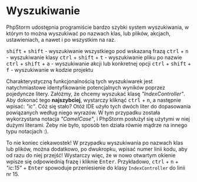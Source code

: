 # Wyszukiwanie

PhpStorm udostępnia programiście bardzo szybki system wyszukiwania, w którym to można wyszukiwać po nazwach klas, lub plików, akcjach, ustawieniach, a nawet i po wszystkim na raz. 

<kbd>shift</kbd> + <kbd>shift</kbd> - wyszukiwanie wszystkiego pod wskazaną frazą
<kbd>ctrl</kbd> + <kbd>n</kbd> - wyszukiwanie klasy
<kbd>ctrl</kbd> + <kbd>shift</kbd> + <kbd>t</kbd> - wyszukiwanie pliku po nazwie
<kbd>ctrl</kbd> + <kbd>shift</kbd> + <kbd>a</kbd> - wyszukiwanie akcji lub konkretnej opcji
<kbd>ctrl</kbd> + <kbd>shift</kbd> + <kbd>f</kbd> - wyszukiwanie w kodzie projektu

Charakterystyczną funkcjonalnością tych wyszukiwarek jest natychmiastowe identyfikowanie potencjalnych wyników poprzez pojedyncze litery. Załóżmy, że chcemy wyszukać klasę _"IndexController"_. Aby dokonać tego **najszybciej**, wystarczy kliknąć <kbd>ctrl</kbd> + <kbd>n</kbd>, a następnie wpisać: _"ic"_. Cóż się stało? Otóż IDE użyło tych dwóch liter do dopasowania powiązanych według niego wyrazów. W tym przypadku została wykorzystana notacja _"CamelCase"_, i PhpStorm posłużył się użytymi w niej dużymi literami. Żeby nie było, sposób ten działa równie mądrze na innego typu notacjach :).

To nie koniec ciekawostek! W przypadku wyszukiwania po nazwach klas lub plików, można dodatkowo, po dwukropku, wpisać numer linii kodu, aby od razu do niej przejść! Wystarczy więc, że w nowo otwartym okienie wpisze się odpowiednią frazę i kliknie <kbd>Enter</kbd>.
Przykładowo, <kbd>ctrl</kbd> + <kbd>n</kbd> + _"ic:15"_ + <kbd>Enter</kbd> spowoduje przeniesienie do klasy `IndexController` do linii nr 15.
